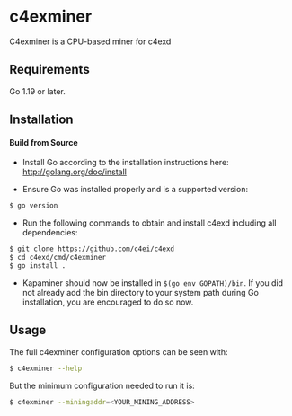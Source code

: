 # c4exminer

C4exminer is a CPU-based miner for c4exd

## Requirements

Go 1.19 or later.

## Installation

#### Build from Source

- Install Go according to the installation instructions here:
  http://golang.org/doc/install

- Ensure Go was installed properly and is a supported version:

```bash
$ go version
```

- Run the following commands to obtain and install c4exd including all dependencies:

```bash
$ git clone https://github.com/c4ei/c4exd
$ cd c4exd/cmd/c4exminer
$ go install .
```

- Kapaminer should now be installed in `$(go env GOPATH)/bin`. If you did
  not already add the bin directory to your system path during Go installation,
  you are encouraged to do so now.
  
## Usage

The full c4exminer configuration options can be seen with:

```bash
$ c4exminer --help
```

But the minimum configuration needed to run it is:
```bash
$ c4exminer --miningaddr=<YOUR_MINING_ADDRESS>
```